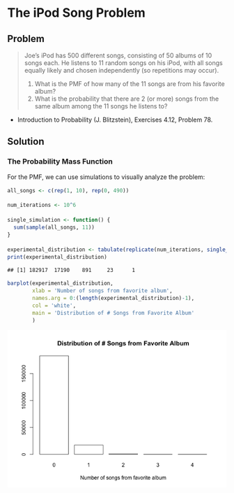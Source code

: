 The iPod Song Problem
================

Problem
-------

> Joe’s iPod has 500 different songs, consisting of 50 albums of 10 songs each. He listens to 11 random songs on his iPod, with all songs equally likely and chosen independently (so repetitions may occur).
>
> 1.  What is the PMF of how many of the 11 songs are from his favorite album?
> 2.  What is the probability that there are 2 (or more) songs from the same album among the 11 songs he listens to?

-   Introduction to Probability (J. Blitzstein), Exercises 4.12, Problem 78.

Solution
--------

### The Probability Mass Function

For the PMF, we can use simulations to visually analyze the problem:

``` r
all_songs <- c(rep(1, 10), rep(0, 490))

num_iterations <- 10^6

single_simulation <- function() {
  sum(sample(all_songs, 11))
}

experimental_distribution <- tabulate(replicate(num_iterations, single_simulation()))
print(experimental_distribution)
```

    ## [1] 182917  17190    891     23      1

``` r
barplot(experimental_distribution, 
        xlab = 'Number of songs from favorite album', 
        names.arg = 0:(length(experimental_distribution)-1), 
        col = 'white',
        main = 'Distribution of # Songs from Favorite Album'
        )
```

![](iPodSongProblem_files/figure-markdown_github-ascii_identifiers/unnamed-chunk-1-1.png)
